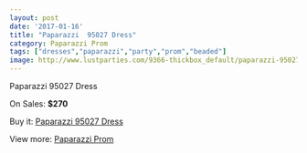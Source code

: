 ```yaml
---
layout: post
date: '2017-01-16'
title: "Paparazzi  95027 Dress"
category: Paparazzi Prom
tags: ["dresses","paparazzi","party","prom","beaded"]
image: http://www.lustparties.com/9366-thickbox_default/paparazzi-95027-dress.jpg
---
```

Paparazzi  95027 Dress

On Sales: **$270**
<a href="https://www.lustparties.com/en/paparazzi-prom/3268-paparazzi-95027-dress.html"><amp-img layout="responsive" width="600" height="600" src="//www.lustparties.com/9366-thickbox_default/paparazzi-95027-dress.jpg" alt="Paparazzi  95027 Dress 0" /></a>
<a href="https://www.lustparties.com/en/paparazzi-prom/3268-paparazzi-95027-dress.html"><amp-img layout="responsive" width="600" height="600" src="//www.lustparties.com/9367-thickbox_default/paparazzi-95027-dress.jpg" alt="Paparazzi  95027 Dress 1" /></a>
<a href="https://www.lustparties.com/en/paparazzi-prom/3268-paparazzi-95027-dress.html"><amp-img layout="responsive" width="600" height="600" src="//www.lustparties.com/9368-thickbox_default/paparazzi-95027-dress.jpg" alt="Paparazzi  95027 Dress 2" /></a>
<a href="https://www.lustparties.com/en/paparazzi-prom/3268-paparazzi-95027-dress.html"><amp-img layout="responsive" width="600" height="600" src="//www.lustparties.com/9369-thickbox_default/paparazzi-95027-dress.jpg" alt="Paparazzi  95027 Dress 3" /></a>

Buy it: [Paparazzi  95027 Dress](https://www.lustparties.com/en/paparazzi-prom/3268-paparazzi-95027-dress.html "Paparazzi  95027 Dress")

View more: [Paparazzi Prom](https://www.lustparties.com/en/10-paparazzi-prom "Paparazzi Prom")